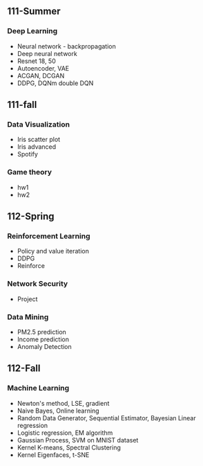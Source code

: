 ## 111-Summer

### Deep Learning  
* Neural network - backpropagation
* Deep neural network
* Resnet 18, 50
* Autoencoder, VAE
* ACGAN, DCGAN
* DDPG, DQNm double DQN

## 111-fall 

### Data Visualization
* Iris scatter plot
* Iris advanced
* Spotify

### Game theory  
* hw1
* hw2

## 112-Spring

### Reinforcement Learning
* Policy and value iteration
* DDPG 
* Reinforce

### Network Security
* Project

### Data Mining
* PM2.5 prediction
* Income prediction
* Anomaly Detection
## 112-Fall

### Machine Learning
* Newton's method, LSE, gradient
* Naive Bayes, Online learning
* Random Data Generator, Sequential Estimator, Bayesian Linear regression
* Logistic regression, EM algorithm
* Gaussian Process, SVM on MNIST dataset
* Kernel K-means, Spectral Clustering
* Kernel Eigenfaces, t-SNE
